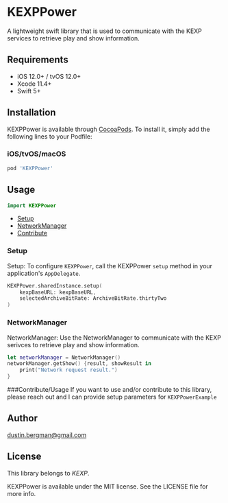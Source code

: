 # KEXPPower

A lightweight swift library that is used to communicate with the KEXP services to retrieve play and show information.

## Requirements
- iOS 12.0+ / tvOS 12.0+
- Xcode 11.4+
- Swift 5+

## Installation
KEXPPower is available through [CocoaPods](http://cocoapods.org). To install
it, simply add the following lines to your Podfile:

### iOS/tvOS/macOS

```ruby
pod 'KEXPPower'
```

## Usage

```swift
import KEXPPower
```

- [Setup](#setup)
- [NetworkManager](#networkManager)
- [Contribute](#contribute)

### Setup

Setup:
To configure `KEXPPower`, call the KEXPPower `setup` method in your application's `AppDelegate`.

```swift
KEXPPower.sharedInstance.setup(
    kexpBaseURL: kexpBaseURL,
    selectedArchiveBitRate: ArchiveBitRate.thirtyTwo
)
```

### NetworkManager

NetworkManager:
Use the NetworkManager to communicate with the KEXP serivces to retrieve play and show information.

```swift
let networkManager = NetworkManager()
networkManager.getShow() {result, showResult in
	print("Network request result.")
}
```

###Contribute/Usage
If you want to use and/or contribute to this library, please reach out and I can provide setup parameters for `KEXPPowerExample` 

## Author
dustin.bergman@gmail.com

## License

This library belongs to _KEXP_.

KEXPPower is available under the MIT license. See the LICENSE file for more info.


